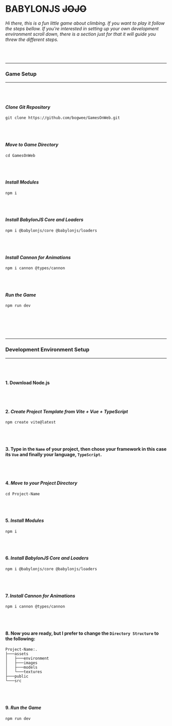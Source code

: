 # BABYLONJS ~~JOJO~~ 

_Hi there, this is a fun little game about climbing. If you want to play it follow the steps bellow. If you're interested in setting up your own development environment scroll down, there is a section just for that it will guide you threw the different steps._
<br><br/>
<br><br/>
***
### **Game Setup**
***
<br><br/>
#### _Clone Git Repository_
``` 
git clone https://github.com/bogwee/GamesOnWeb.git
```
<br><br/>
#### _Move to Game Directory_
```
cd GamesOnWeb
```
<br><br/>
#### _Install Modules_
```
npm i
```
<br><br/>
#### _Install BabylonJS Core and Loaders_
```
npm i @babylonjs/core @babylonjs/loaders
```
<br><br/>
#### _Install Cannon for Animations_
```
npm i cannon @types/cannon
```
<br><br/>
#### _Run the Game_
```
npm run dev
```
<br><br/>
<br><br/>
***
### **Development Environment Setup**
***
<br><br/>
#### 1. Download Node.js
<br><br/>
#### 2. _Create Project Template from Vite + Vue + TypeScript_
``` 
npm create vite@latest
```
<br><br/>
#### 3. Type in the `Name` of your project, then chose your framework in this case its `Vue` and finally your language, `TypeScript`.
<br><br/>
#### 4. _Move to your Project Directory_
```
cd Project-Name
```
<br><br/>
#### 5. _Install Modules_
```
npm i
```
<br><br/>
#### 6. _Install BabylonJS Core and Loaders_
```
npm i @babylonjs/core @babylonjs/loaders
```
<br><br/>
#### 7. _Install Cannon for Animations_
```
npm i cannon @types/cannon
```
<br><br/>
#### 8. Now you are ready, but I prefer to change the `Directory Structure` to the following:
```
Project-Name:.
├───assets
│   ├───environment
│   ├───images
│   ├───models
│   └───textures
├───public
└───src
```
<br><br/>
#### 9. _Run the Game_
```
npm run dev
```